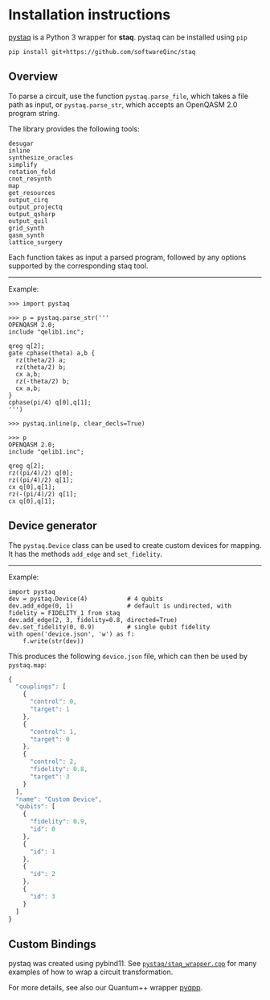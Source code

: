# Installation instructions

[pystaq](https://github.com/softwareQinc/staq/blob/main/pystaq/) is a Python 3
wrapper for **staq**. pystaq can be installed using `pip`

```
pip install git+https://github.com/softwareQinc/staq
```

## Overview
To parse a circuit, use the function `pystaq.parse_file`, which takes a file path as input, or `pystaq.parse_str`, which accepts an OpenQASM 2.0 program string.

The library provides the following tools:
```
desugar
inline
synthesize_oracles
simplify
rotation_fold
cnot_resynth
map
get_resources
output_cirq
output_projectq
output_qsharp
output_quil
grid_synth
qasm_synth
lattice_surgery
```
Each function takes as input a parsed program, followed by any options supported by the corresponding staq tool.
***
Example:
```
>>> import pystaq

>>> p = pystaq.parse_str('''
OPENQASM 2.0;
include "qelib1.inc";

qreg q[2];
gate cphase(theta) a,b {
  rz(theta/2) a;
  rz(theta/2) b;
  cx a,b;
  rz(-theta/2) b;
  cx a,b;
}
cphase(pi/4) q[0],q[1];
''')

>>> pystaq.inline(p, clear_decls=True)

>>> p
OPENQASM 2.0;
include "qelib1.inc";

qreg q[2];
rz((pi/4)/2) q[0];
rz((pi/4)/2) q[1];
cx q[0],q[1];
rz(-(pi/4)/2) q[1];
cx q[0],q[1];
```

## Device generator
The `pystaq.Device` class can be used to create custom devices for mapping. It has the methods `add_edge` and `set_fidelity`.
***
Example:
```python3
import pystaq
dev = pystaq.Device(4)           # 4 qubits
dev.add_edge(0, 1)               # default is undirected, with fidelity = FIDELITY_1 from staq
dev.add_edge(2, 3, fidelity=0.8, directed=True)
dev.set_fidelity(0, 0.9)         # single qubit fidelity
with open('device.json', 'w') as f:
    f.write(str(dev))
```
This produces the following `device.json` file, which can then be used by `pystaq.map`:
```js
{
  "couplings": [
    {
      "control": 0,
      "target": 1
    },
    {
      "control": 1,
      "target": 0
    },
    {
      "control": 2,
      "fidelity": 0.8,
      "target": 3
    }
  ],
  "name": "Custom Device",
  "qubits": [
    {
      "fidelity": 0.9,
      "id": 0
    },
    {
      "id": 1
    },
    {
      "id": 2
    },
    {
      "id": 3
    }
  ]
}
```

## Custom Bindings
pystaq was created using pybind11. See [`pystaq/staq_wrapper.cpp`](https://github.com/softwareQinc/staq/blob/main/pystaq/staq_wrapper.cpp) for many examples of how to wrap a circuit transformation.

For more details, see also our Quantum++ wrapper [pyqpp](https://github.com/softwareQinc/qpp/wiki/8.-pyqpp#custom-bindings).
